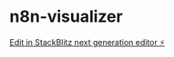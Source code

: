 # n8n-visualizer

[Edit in StackBlitz next generation editor ⚡️](https://stackblitz.com/~/github.com/CalvinMagezi/n8n-visualizer)